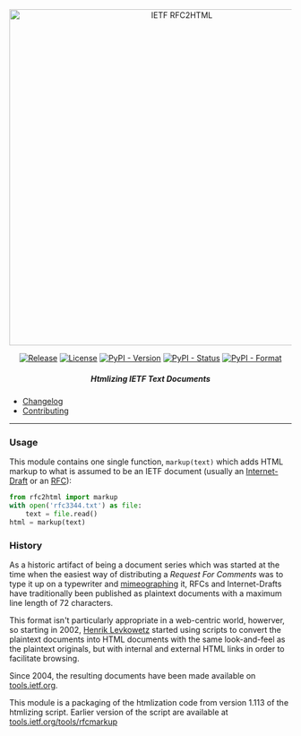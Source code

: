 <div align="center">
    
<img src="https://raw.githubusercontent.com/ietf-tools/common/main/assets/logos/ietf-rfc2html-logo.svg" alt="IETF RFC2HTML" width="600" />
    
[![Release](https://img.shields.io/github/release/ietf-tools/rfc2html.svg?style=flat&maxAge=600)](https://github.com/ietf-tools/rfc2html/releases)
[![License](https://img.shields.io/github/license/ietf-tools/rfc2html)](https://github.com/ietf-tools/rfc2html/blob/main/LICENSE)
[![PyPI - Version](https://img.shields.io/pypi/v/rfc2html)](https://pypi.org/project/rfc2html/)
[![PyPI - Status](https://img.shields.io/pypi/status/rfc2html)](https://pypi.org/project/rfc2html/)
[![PyPI - Format](https://img.shields.io/pypi/format/rfc2html)](https://pypi.org/project/rfc2html/)
    
##### Htmlizing IETF Text Documents
    
</div>

- [Changelog](https://github.com/ietf-tools/rfc2html/blob/main/CHANGELOG.md)
- [Contributing](https://github.com/ietf-tools/rfc2html/blob/main/CONTRIBUTING.md)

---

### Usage

This module contains one single function, `markup(text)` which adds HTML markup
to what is assumed to be an IETF document (usually an [Internet-Draft] or an [RFC]):

```python
from rfc2html import markup
with open('rfc3344.txt') as file:
    text = file.read()
html = markup(text)
```

### History

As a historic artifact of being a document series which was started at the time when the easiest
way of distributing a *Request For Comments* was to type it up on a typewriter and [mimeographing]
it, RFCs and Internet-Drafts have traditionally been published as plaintext documents with a
maximum line length of 72 characters.

This format isn't particularly appropriate in a web-centric world, howerver, so starting in
2002, [Henrik Levkowetz] started using scripts to convert the plaintext documents into HTML
documents with the same look-and-feel as the plaintext originals, but with internal and external
HTML links in order to facilitate browsing.

Since 2004, the resulting documents have been made available on [tools.ietf.org].

This module is a packaging of the htmlization code from version 1.113 of the htmlizing script.
Earlier version of the script are available at [tools.ietf.org/tools/rfcmarkup]

[Internet-Draft]: https://en.wikipedia.org/wiki/Internet_Draft
[RFC]: https://en.wikipedia.org/wiki/Request_for_Comments
[mimeographing]: https://en.wikipedia.org/wiki/Mimeograph
[tools.ietf.org]: https://tools.ietf.org/html/
[tools.ietf.org/tools/rfcmarkup]: https://tools.ietf.org/tools/rfcmarkup
[Henrik Levkowetz]: mailto:henrik@levkowetz.com
